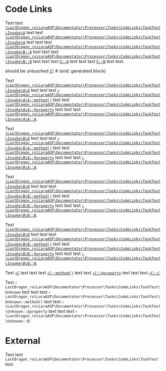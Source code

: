 # Code Links

Text text [`\LastDragon_ru\LaraASP\Documentator\Processor\Tasks\CodeLinks\TaskTest\Invoke\A`][code-links/a48295a76761baf6] text
text [`\LastDragon_ru\LaraASP\Documentator\Processor\Tasks\CodeLinks\TaskTest\Invoke\A`][code-links/a48295a76761baf6] text text
text [`\LastDragon_ru\LaraASP\Documentator\Processor\Tasks\CodeLinks\TaskTest\Invoke\B::A`][code-links/a86e3c96985f1bef] text text
text [`\LastDragon_ru\LaraASP\Documentator\Processor\Tasks\CodeLinks\TaskTest\Invoke\B::B`][code-links/8cdc0f86b75b851c] text text
text [`E::A`][code-links/120e29e95faad75c] text text
text [`E::B`][code-links/3ad5e9222d97ec17] text text.

[//]: # (start: generated block)
should be untouched
[//]: # (end: generated block)

Text [`\LastDragon_ru\LaraASP\Documentator\Processor\Tasks\CodeLinks\TaskTest\Invoke\A\A`][code-links/dac5489382576f25] text text
text [`💀\LastDragon_ru\LaraASP\Documentator\Processor\Tasks\CodeLinks\TaskTest\Invoke\A\A::method()`][code-links/5dcd27cbfb8f1b9d] text
text [`\LastDragon_ru\LaraASP\Documentator\Processor\Tasks\CodeLinks\TaskTest\Invoke\A\A::$property`][code-links/a6e3e81c5e81c205] text text
text [`\LastDragon_ru\LaraASP\Documentator\Processor\Tasks\CodeLinks\TaskTest\Invoke\A\A::A`][code-links/4c257d1cd2466598].

Text [`\LastDragon_ru\LaraASP\Documentator\Processor\Tasks\CodeLinks\TaskTest\Invoke\B\A`][code-links/ec022a8fb0895161] text text
text [`💀\LastDragon_ru\LaraASP\Documentator\Processor\Tasks\CodeLinks\TaskTest\Invoke\B\A::method()`][code-links/e3a93d722dcf6250] text
text [`\LastDragon_ru\LaraASP\Documentator\Processor\Tasks\CodeLinks\TaskTest\Invoke\B\A::$property`][code-links/35cc9911dc30e23e] text text
text [`💀\LastDragon_ru\LaraASP\Documentator\Processor\Tasks\CodeLinks\TaskTest\Invoke\B\A::A`][code-links/c18fdff7b584b292].

Text [`\LastDragon_ru\LaraASP\Documentator\Processor\Tasks\CodeLinks\TaskTest\Invoke\B\B`][code-links/16591d639b61b142] text text
text [`\LastDragon_ru\LaraASP\Documentator\Processor\Tasks\CodeLinks\TaskTest\Invoke\B\B::method()`][code-links/8343c4fede0f1f09] text
text [`\LastDragon_ru\LaraASP\Documentator\Processor\Tasks\CodeLinks\TaskTest\Invoke\B\B::$property`][code-links/9889d47ea9b6ae82] text text
text [`💀\LastDragon_ru\LaraASP\Documentator\Processor\Tasks\CodeLinks\TaskTest\Invoke\B\B::B`][code-links/a69ac32d7aff4ecd].

Text [`\LastDragon_ru\LaraASP\Documentator\Processor\Tasks\CodeLinks\TaskTest\Invoke\B\B`][code-links/16591d639b61b142] text text
text [`\LastDragon_ru\LaraASP\Documentator\Processor\Tasks\CodeLinks\TaskTest\Invoke\B\B::method()`][code-links/8343c4fede0f1f09] text
text [`\LastDragon_ru\LaraASP\Documentator\Processor\Tasks\CodeLinks\TaskTest\Invoke\B\B::$property`][code-links/9889d47ea9b6ae82] text text
text [`💀\LastDragon_ru\LaraASP\Documentator\Processor\Tasks\CodeLinks\TaskTest\Invoke\B\B::B`][code-links/a69ac32d7aff4ecd].

[//]: # (start: code-links)
[//]: # (warning: Generated automatically. Do not edit.)

[code-links/a48295a76761baf6]: A.php
    "\LastDragon_ru\LaraASP\Documentator\Processor\Tasks\CodeLinks\TaskTest\Invoke\A"

[code-links/dac5489382576f25]: A/A.php
    "\LastDragon_ru\LaraASP\Documentator\Processor\Tasks\CodeLinks\TaskTest\Invoke\A\A"

[code-links/a6e3e81c5e81c205]: A/A.php#L12
    "\LastDragon_ru\LaraASP\Documentator\Processor\Tasks\CodeLinks\TaskTest\Invoke\A\A::$property"

[code-links/4c257d1cd2466598]: A/A.php#L9
    "\LastDragon_ru\LaraASP\Documentator\Processor\Tasks\CodeLinks\TaskTest\Invoke\A\A::A"

[code-links/5dcd27cbfb8f1b9d]: A/A.php#L17-L22
    "\LastDragon_ru\LaraASP\Documentator\Processor\Tasks\CodeLinks\TaskTest\Invoke\A\A::method()"

[code-links/a86e3c96985f1bef]: B.php#L9
    "\LastDragon_ru\LaraASP\Documentator\Processor\Tasks\CodeLinks\TaskTest\Invoke\B::A"

[code-links/8cdc0f86b75b851c]: B.php#L10
    "\LastDragon_ru\LaraASP\Documentator\Processor\Tasks\CodeLinks\TaskTest\Invoke\B::B"

[code-links/ec022a8fb0895161]: B/A.php
    "\LastDragon_ru\LaraASP\Documentator\Processor\Tasks\CodeLinks\TaskTest\Invoke\B\A"

[code-links/35cc9911dc30e23e]: B/A.php#L15
    "\LastDragon_ru\LaraASP\Documentator\Processor\Tasks\CodeLinks\TaskTest\Invoke\B\A::$property"

[code-links/c18fdff7b584b292]: B/A.php#L9-L12
    "\LastDragon_ru\LaraASP\Documentator\Processor\Tasks\CodeLinks\TaskTest\Invoke\B\A::A"

[code-links/e3a93d722dcf6250]: B/A.php#L20-L25
    "\LastDragon_ru\LaraASP\Documentator\Processor\Tasks\CodeLinks\TaskTest\Invoke\B\A::method()"

[code-links/16591d639b61b142]: B/B.php
    "\LastDragon_ru\LaraASP\Documentator\Processor\Tasks\CodeLinks\TaskTest\Invoke\B\B"

[code-links/9889d47ea9b6ae82]: B/B.php#L15
    "\LastDragon_ru\LaraASP\Documentator\Processor\Tasks\CodeLinks\TaskTest\Invoke\B\B::$property"

[code-links/a69ac32d7aff4ecd]: B/B.php#L9-L12
    "\LastDragon_ru\LaraASP\Documentator\Processor\Tasks\CodeLinks\TaskTest\Invoke\B\B::B"

[code-links/8343c4fede0f1f09]: B/B.php#L20-L22
    "\LastDragon_ru\LaraASP\Documentator\Processor\Tasks\CodeLinks\TaskTest\Invoke\B\B::method()"

[code-links/83a40c392c8376aa]: C/C.php
    "\LastDragon_ru\LaraASP\Documentator\Processor\Tasks\CodeLinks\TaskTest\Invoke\C\C"

[code-links/8881166beee50a03]: C/C.php#L13
    "\LastDragon_ru\LaraASP\Documentator\Processor\Tasks\CodeLinks\TaskTest\Invoke\C\C::$property"

[code-links/3422d2a08c15d182]: C/C.php#L10
    "\LastDragon_ru\LaraASP\Documentator\Processor\Tasks\CodeLinks\TaskTest\Invoke\C\C::C"

[code-links/6369c3badb265e68]: C/C.php#L18-L20
    "\LastDragon_ru\LaraASP\Documentator\Processor\Tasks\CodeLinks\TaskTest\Invoke\C\C::method()"

[code-links/120e29e95faad75c]: E.php#L9
    "\LastDragon_ru\LaraASP\Documentator\Processor\Tasks\CodeLinks\TaskTest\Invoke\E::A"

[code-links/3ad5e9222d97ec17]: E.php#L10
    "\LastDragon_ru\LaraASP\Documentator\Processor\Tasks\CodeLinks\TaskTest\Invoke\E::B"

[//]: # (end: code-links)

Text [`💀C`][code-links/83a40c392c8376aa] text text
text [`💀C::method()`][code-links/6369c3badb265e68] text
text [`💀C::$property`][code-links/8881166beee50a03] text text
text [`💀C::C`][code-links/3422d2a08c15d182].

Text `💀LastDragon_ru\LaraASP\Documentator\Processor\Tasks\CodeLinks\TaskTest\Unknown` text text
text `💀LastDragon_ru\LaraASP\Documentator\Processor\Tasks\CodeLinks\TaskTest\Unknown::method()` text
text `💀\LastDragon_ru\LaraASP\Documentator\Processor\Tasks\CodeLinks\TaskTest\Unknown::$property` text text
text `💀\LastDragon_ru\LaraASP\Documentator\Processor\Tasks\CodeLinks\TaskTest\Unknown::B`.

# External

Text text `LastDragon_ru\LaraASP\Documentator\Processor\Tasks\CodeLinks\TaskTest` text.
